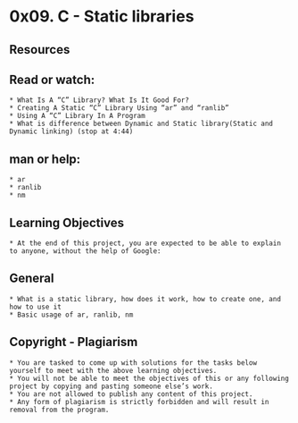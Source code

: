 # 0x09. C - Static libraries

## Resources

## Read or watch:
	* What Is A “C” Library? What Is It Good For?
	* Creating A Static “C” Library Using “ar” and “ranlib”
	* Using A “C” Library In A Program
	* What is difference between Dynamic and Static library(Static and Dynamic linking) (stop at 4:44)

## man or help:
	* ar
	* ranlib
	* nm

## Learning Objectives

	* At the end of this project, you are expected to be able to explain to anyone, without the help of Google:
## General
	* What is a static library, how does it work, how to create one, and how to use it
	* Basic usage of ar, ranlib, nm

## Copyright - Plagiarism

	* You are tasked to come up with solutions for the tasks below yourself to meet with the above learning objectives.
	* You will not be able to meet the objectives of this or any following project by copying and pasting someone else’s work.
	* You are not allowed to publish any content of this project.
	* Any form of plagiarism is strictly forbidden and will result in removal from the program.

